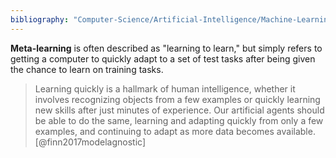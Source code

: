 ```yaml
---
bibliography: "Computer-Science/Artificial-Intelligence/Machine-Learning/papers.bib"
---
```


**Meta-learning** is often described as "learning to learn," but simply refers to getting a computer to quickly adapt to a set of test tasks after being given the chance to learn on training tasks.

> Learning quickly is a hallmark of human intelligence,
whether it involves recognizing objects from a few examples or quickly learning new skills after just minutes of
experience. Our artificial agents should be able to do the same, learning and adapting quickly from only a few examples, and continuing to adapt as more data becomes available. [@finn2017modelagnostic]
